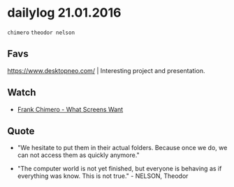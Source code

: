 # dailylog 21.01.2016

`chimero` `theodor nelson` 

## Favs

https://www.desktopneo.com/ | Interesting project and presentation.

## Watch

- [Frank Chimero - What Screens Want](https://www.youtube.com/watch?v=C65tiyH74D0)

## Quote

- "We hesitate to put them in their actual folders. Because once we do, we can not access them as quickly anymore." 

- "The computer world is not yet finished, but everyone is behaving as if everything was know. This is not true." - NELSON, Theodor